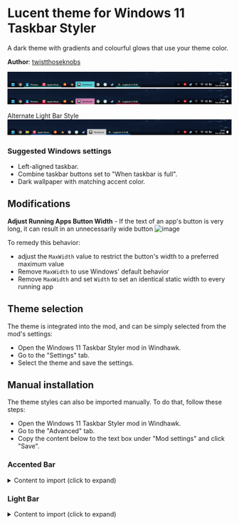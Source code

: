 # Lucent theme for Windows 11 Taskbar Styler
A dark theme with gradients and colourful glows that use your theme color.

**Author**: [twistthoseknobs](https://github.com/twistthoseknobs)

![Screenshot](snapshot_blue.png)
![Screenshot](snapshot_red.png)

Alternate Light Bar Style
![Screenshot](snapshot_light.png)

### Suggested Windows settings
 * Left-aligned taskbar.
 * Combine taskbar buttons set to "When taskbar is full".
 * Dark wallpaper with matching accent color.

## Modifications
**Adjust Running Apps Button Width** - If the text of an app's button is very long, it can result in an unnecessarily wide button
![image](https://github.com/user-attachments/assets/eee2e0ea-dbb1-4db8-bcd1-a87bf6ee7387)

To remedy this behavior:
- adjust the `MaxWidth` value to restrict the button's width to a preferred maximum value
- Remove `MaxWidth` to use Windows' default behavior
- Remove `MaxWidth` and set `Width` to set an identical static width to every running app

## Theme selection

The theme is integrated into the mod, and can be simply selected from the mod's
settings:

* Open the Windows 11 Taskbar Styler mod in Windhawk.
* Go to the "Settings" tab.
* Select the theme and save the settings.

## Manual installation

The theme styles can also be imported manually. To do that, follow these steps:

* Open the Windows 11 Taskbar Styler mod in Windhawk.
* Go to the "Advanced" tab.
* Copy the content below to the text box under "Mod settings" and click "Save".

### Accented Bar
<details>
<summary>Content to import (click to expand)</summary>

```json
{
  "controlStyles[0].target": "Rectangle#BackgroundFill",
  "controlStyles[0].styles[0]": "Fill:=<LinearGradientBrush StartPoint=\"0,0\" EndPoint=\"0,1\"><GradientStop Color=\"#00000000\" Offset=\"0.3\" /><GradientStop Color=\"#AA000000\" Offset=\"0.9\" /></LinearGradientBrush>",
  "controlStyles[1].target": "Taskbar.TaskListLabeledButtonPanel@RunningIndicatorStates > Rectangle#RunningIndicator",
  "controlStyles[1].styles[0]": "Fill=Transparent",
  "controlStyles[2].target": "Rectangle#BackgroundStroke",
  "controlStyles[2].styles[0]": "Visibility=Collapsed",
  "controlStyles[3].target": "Taskbar.TaskListLabeledButtonPanel@RunningIndicatorStates > Border#BackgroundElement",
  "controlStyles[3].styles[0]": "CornerRadius=15",
  "controlStyles[3].styles[1]": "Background@ActiveRunningIndicator:=<SolidColorBrush Color=\"{ThemeResource SystemAccentColorLight3}\"/>",
  "controlStyles[3].styles[2]": "Background@InactiveRunningIndicator:=<LinearGradientBrush StartPoint=\"0,0.5\" EndPoint=\"0,1\"><GradientStop Color=\"#3300290c\" Offset=\"0.1\" /><GradientStop Color=\"{ThemeResource SystemAccentColorDark2}\" Offset=\"0.9\" /><GradientStop Color=\"#AAFFFFFF\" Offset=\"1.0\" /></LinearGradientBrush>",
  "controlStyles[3].styles[3]": "Margin@ActiveRunningIndicator=-4",
  "controlStyles[3].styles[4]": "Margin=0,-1,0,-1",
  "controlStyles[3].styles[5]": "CornerRadius@ActiveRunningIndicator=2",
  "controlStyles[3].styles[6]": "CornerRadius@InactiveRunningIndicator=0",
  "controlStyles[3].styles[7]": "Margin@InactiveRunningIndicator=-4",
  "controlStyles[3].styles[8]": "Margin@RequestingAttentionRunningIndicator=0,-4,0,-4",
  "controlStyles[3].styles[9]": "CornerRadius@RequestingAttentionRunningIndicator=2",
  "controlStyles[4].target": "Taskbar.TaskListLabeledButtonPanel@CommonStates > TextBlock#LabelControl",
  "controlStyles[4].styles[0]": "Foreground@ActiveNormal=Black",
  "controlStyles[4].styles[1]": "Foreground@ActivePointerOver=Black",
  "controlStyles[4].styles[2]": "MaxWidth=450",
  "controlStyles[4].styles[3]": "Margin=0,0,3,0",
  "controlStyles[5].styles[1]": "Margin=0,0,0,2",
  "controlStyles[5].styles[2]": "CornerRadius=0",
  "controlStyles[5].target": "SystemTray.SystemTrayFrame > Grid",
  "controlStyles[5].styles[0]": "Background:=<LinearGradientBrush StartPoint=\"0,0\" EndPoint=\"0,1\"><GradientStop Color=\"#50000000\" Offset=\"0.3\" /><GradientStop Color=\"#EE000000\" Offset=\"0.9\" /></LinearGradientBrush>",
  "controlStyles[6].target": "SystemTray.ChevronIconView",
  "controlStyles[6].styles[0]": "Padding=20",
  "controlStyles[7].target": "SystemTray.NotifyIconView#NotifyItemIcon",
  "controlStyles[7].styles[0]": "Padding=2",
  "controlStyles[8].target": "Taskbar.ExperienceToggleButton#LaunchListButton[AutomationProperties.AutomationId=StartButton] > Taskbar.TaskListButtonPanel",
  "controlStyles[8].styles[0]": "Background:=<LinearGradientBrush StartPoint=\"0,0\" EndPoint=\"0,1\"><GradientStop Color=\"#80000000\" Offset=\"0.0\" /><GradientStop Color=\"#FF000000\" Offset=\"1.0\" /></LinearGradientBrush>",
  "controlStyles[8].styles[1]": "Padding=0",
  "controlStyles[8].styles[2]": "CornerRadius=0",
  "controlStyles[8].styles[3]": "Margin=0",
  "controlStyles[9].target": "Grid",
  "controlStyles[9].styles[0]": "RequestedTheme=2"
}

```
</details>

### Light Bar
<details>
<summary>Content to import (click to expand)</summary>

```json
{
  "controlStyles[0].target": "Rectangle#BackgroundFill",
  "controlStyles[0].styles[0]": "Fill:=<LinearGradientBrush StartPoint=\"0,0\" EndPoint=\"0,1\"><GradientStop Color=\"#00000000\" Offset=\"0.3\" /><GradientStop Color=\"#AA000000\" Offset=\"0.9\" /></LinearGradientBrush>",
  "controlStyles[1].target": "Taskbar.TaskListLabeledButtonPanel@RunningIndicatorStates > Rectangle#RunningIndicator",
  "controlStyles[1].styles[0]": "Fill=Transparent",
  "controlStyles[2].target": "Rectangle#BackgroundStroke",
  "controlStyles[2].styles[0]": "Visibility=Collapsed",
  "controlStyles[3].target": "Taskbar.TaskListLabeledButtonPanel@RunningIndicatorStates > Border#BackgroundElement",
  "controlStyles[3].styles[0]": "CornerRadius=15",
  "controlStyles[3].styles[1]": "Background@ActiveRunningIndicator:=#FCFCFC",
  "controlStyles[3].styles[2]": "Background@InactiveRunningIndicator:=<LinearGradientBrush StartPoint=\"0,0.5\" EndPoint=\"0,1\"><GradientStop Color=\"#3300290c\" Offset=\"0.1\" /><GradientStop Color=\"{ThemeResource SystemAccentColorDark2}\" Offset=\"0.9\" /><GradientStop Color=\"#AAFFFFFF\" Offset=\"1.0\" /></LinearGradientBrush>",
  "controlStyles[3].styles[3]": "Margin@ActiveRunningIndicator=-4",
  "controlStyles[3].styles[4]": "Margin=0,-1,0,-1",
  "controlStyles[3].styles[5]": "CornerRadius@ActiveRunningIndicator=2",
  "controlStyles[3].styles[6]": "CornerRadius@InactiveRunningIndicator=0",
  "controlStyles[3].styles[7]": "Margin@InactiveRunningIndicator=-4",
  "controlStyles[3].styles[8]": "Margin@RequestingAttentionRunningIndicator=0,-4,0,-4",
  "controlStyles[3].styles[9]": "CornerRadius@RequestingAttentionRunningIndicator=2",
  "controlStyles[4].target": "Taskbar.TaskListLabeledButtonPanel@CommonStates > TextBlock#LabelControl",
  "controlStyles[4].styles[0]": "Foreground@ActiveNormal=Black",
  "controlStyles[4].styles[1]": "Foreground@ActivePointerOver=Black",
  "controlStyles[4].styles[2]": "MaxWidth=450",
  "controlStyles[4].styles[3]": "Margin=0,0,3,0",
  "controlStyles[5].styles[1]": "Margin=0,0,0,2",
  "controlStyles[5].styles[2]": "CornerRadius=0",
  "controlStyles[5].target": "SystemTray.SystemTrayFrame > Grid",
  "controlStyles[5].styles[0]": "Background:=<LinearGradientBrush StartPoint=\"0,0\" EndPoint=\"0,1\"><GradientStop Color=\"#50000000\" Offset=\"0.3\" /><GradientStop Color=\"#EE000000\" Offset=\"0.9\" /></LinearGradientBrush>",
  "controlStyles[6].target": "SystemTray.ChevronIconView",
  "controlStyles[6].styles[0]": "Padding=20",
  "controlStyles[7].target": "SystemTray.NotifyIconView#NotifyItemIcon",
  "controlStyles[7].styles[0]": "Padding=2",
  "controlStyles[8].target": "Taskbar.ExperienceToggleButton#LaunchListButton[AutomationProperties.AutomationId=StartButton] > Taskbar.TaskListButtonPanel",
  "controlStyles[8].styles[0]": "Background:=<LinearGradientBrush StartPoint=\"0,0\" EndPoint=\"0,1\"><GradientStop Color=\"#80000000\" Offset=\"0.0\" /><GradientStop Color=\"#FF000000\" Offset=\"1.0\" /></LinearGradientBrush>",
  "controlStyles[8].styles[1]": "Padding=0",
  "controlStyles[8].styles[2]": "CornerRadius=0",
  "controlStyles[8].styles[3]": "Margin=0",
  "controlStyles[9].target": "Grid",
  "controlStyles[9].styles[0]": "RequestedTheme=2"
}

```
</details>
